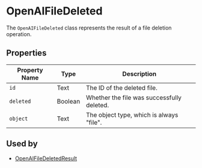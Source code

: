 # OpenAIFileDeleted

The `OpenAIFileDeleted` class represents the result of a file deletion operation.

## Properties

| Property Name | Type    | Description                                    |
|---------------|---------|------------------------------------------------|
| `id`          | Text    | The ID of the deleted file.                   |
| `deleted`     | Boolean | Whether the file was successfully deleted.     |
| `object`      | Text    | The object type, which is always "file".      |

## Used by

- [OpenAIFileDeletedResult](OpenAIFileDeletedResult.md)

